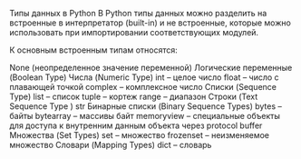 Типы данных в Python
В Python типы данных можно разделить на встроенные в интерпретатор (built-in) и не встроенные, которые можно использовать при импортировании соответствующих модулей.

К основным встроенным типам относятся:

None (неопределенное значение переменной)
Логические переменные (Boolean Type)
Числа (Numeric Type)
int – целое число
float – число с плавающей точкой
complex – комплексное число
Списки (Sequence Type)
list – список
tuple – кортеж
range – диапазон
Строки (Text Sequence Type )
str
Бинарные списки (Binary Sequence Types)
bytes – байты
bytearray – массивы байт
memoryview – специальные объекты для доступа к внутренним данным объекта через protocol buffer
Множества (Set Types)
set – множество
frozenset – неизменяемое множество
Словари (Mapping Types)
dict – словарь
